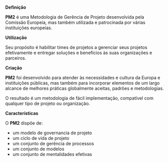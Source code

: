 **Definição**

**PM2** é uma Metodologia de Gerência de Projeto desenvolvida pela
Comissão Europeia, mas também utilizada e patrocinada por
várias instituições europeias.

**Utilização**

Seu propósito é habilitar times de projetos a gerenciar seus
projetos efetivamente e entregar soluções e benefícios às
suas organizações e parceiros.

**Criação**

**PM2** foi desenvolvido para atender às necessidades e cultura da Europa
e instituições públicas, mas também para incorporar elementos de um largo
alcance de melhores práticas globalmente aceitas, padrões e metodologias.

O resultado é um metodologia de fácil implementação, compatível com qualquer
tipo de projeto ou organização.

**Características**

O **PM2** dispõe de:

 - um modelo de governancia de projeto
 - um ciclo de vida de projeto
 - um conjunto de gerência de processos
 - um conjunto de modelos
 - um conjunto de mentalidades efetivas
